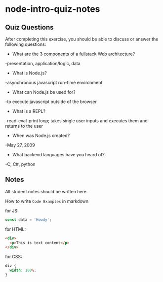 # node-intro-quiz-notes

## Quiz Questions

After completing this exercise, you should be able to discuss or answer the following questions:

- What are the 3 components of a fullstack Web architecture?

-presentation, application/logic, data

- What is Node.js?

-asynchronous javascript run-time environment

- What can Node.js be used for?

-to execute javascript outside of the browser

- What is a REPL?

-read-eval-print loop; takes single user inputs and executes them and returns to the user

- When was Node.js created?

-May 27, 2009

- What backend languages have you heard of?

-C, C#, python

## Notes

All student notes should be written here.

How to write `Code Examples` in markdown

for JS:

```javascript
const data = 'Howdy';
```

for HTML:

```html
<div>
  <p>This is text content</p>
</div>
```

for CSS:

```css
div {
  width: 100%;
}
```
